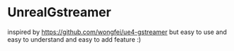 # UnrealGstreamer

inspired by https://github.com/wongfei/ue4-gstreamer 
but easy to use and easy to understand and easy to add feature :) 
